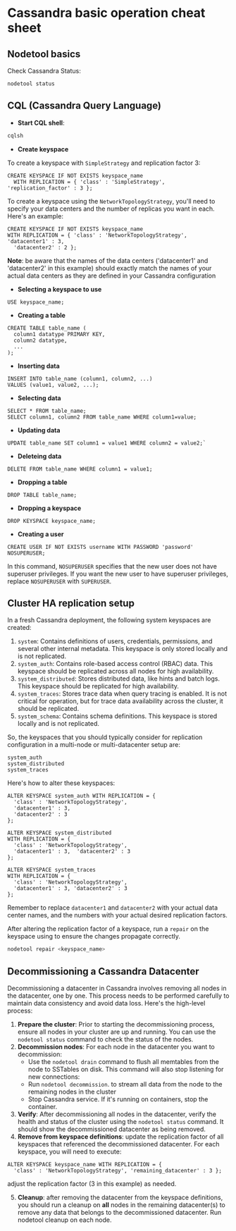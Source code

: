 # Cassandra basic operation cheat sheet

## Nodetool basics

Check Cassandra Status:

```sh
nodetool status
```

## CQL (Cassandra Query Language)

- **Start CQL shell**:

```sh
cqlsh
```

- **Create keyspace**

To create a keyspace with `SimpleStrategy` and replication factor 3:

```cql
CREATE KEYSPACE IF NOT EXISTS keyspace_name
  WITH REPLICATION = { 'class' : 'SimpleStrategy', 'replication_factor' : 3 };
```

To create a keyspace using the `NetworkTopologyStrategy`, you'll need to specify
your data centers and the number of replicas you want in each. Here's an
example:

```cql
CREATE KEYSPACE IF NOT EXISTS keyspace_name
WITH REPLICATION = { 'class' : 'NetworkTopologyStrategy', 'datacenter1' : 3,
  'datacenter2' : 2 };
```

__Note__: be aware that the names of the data centers ('datacenter1' and
'datacenter2' in this example) should exactly match the names of your actual
data centers as they are defined in your Cassandra configuration

- **Selecting a keyspace to use**

```cql
USE keyspace_name;
```

- **Creating a table**

```cql
CREATE TABLE table_name (
  column1 datatype PRIMARY KEY,
  column2 datatype,
  ...
);
```

- **Inserting data**

```cql
INSERT INTO table_name (column1, column2, ...)
VALUES (value1, value2, ...);
```

-  **Selecting data**

```cql
SELECT * FROM table_name;
SELECT column1, column2 FROM table_name WHERE column1=value;
```

-   **Updating data**

```cql
UPDATE table_name SET column1 = value1 WHERE column2 = value2;`
```

-   **Deleteing data**

```cql
DELETE FROM table_name WHERE column1 = value1;
```

-   **Dropping a table**

```cql
DROP TABLE table_name;
```

-   **Dropping a keyspace**

```cql
DROP KEYSPACE keyspace_name;
```

- **Creating a user**

```cql
CREATE USER IF NOT EXISTS username WITH PASSWORD 'password' NOSUPERUSER;
```

In this command, `NOSUPERUSER` specifies that the new user does not have
superuser privileges. If you want the new user to have superuser privileges,
replace `NOSUPERUSER` with `SUPERUSER`.

## Cluster HA replication setup

In a fresh Cassandra deployment, the following system keyspaces are created:

1. `system`: Contains definitions of users, credentials, permissions, and
several other internal metadata. This keyspace is only stored locally and is not
replicated.
2. `system_auth`: Contains role-based access control (RBAC) data. This keyspace
should be replicated across all nodes for high availability.
3. `system_distributed`: Stores distributed data, like hints and batch logs.
This keyspace should be replicated for high availability.
4. `system_traces`: Stores trace data when query tracing is enabled. It is not
critical for operation, but for trace data availability across the cluster, it
should be replicated.
5. `system_schema`: Contains schema definitions. This keyspace is stored locally
and is not replicated.

So, the keyspaces that you should typically consider for replication
configuration in a multi-node or multi-datacenter setup are:

```
system_auth
system_distributed
system_traces
```

Here's how to alter these keyspaces:

```cql
ALTER KEYSPACE system_auth WITH REPLICATION = {
  'class' : 'NetworkTopologyStrategy',
  'datacenter1' : 3,
  'datacenter2' : 3
};

ALTER KEYSPACE system_distributed
WITH REPLICATION = {
  'class' : 'NetworkTopologyStrategy',
  'datacenter1' : 3,  'datacenter2' : 3
};

ALTER KEYSPACE system_traces
WITH REPLICATION = {
  'class' : 'NetworkTopologyStrategy',
  'datacenter1' : 3, 'datacenter2' : 3
};
```

Remember to replace `datacenter1` and `datacenter2` with your actual data center
names, and the numbers with your actual desired replication factors.

After altering the replication factor of a keyspace, run a `repair` on the
keyspace using to ensure the changes propagate correctly.

```sh
nodetool repair <keyspace_name>
```

## Decommissioning a Cassandra Datacenter

Decommissioning a datacenter in Cassandra involves removing all nodes in the
datacenter, one by one. This process needs to be performed carefully to maintain
data consistency and avoid data loss. Here's the high-level process:

1. **Prepare the cluster**: Prior to starting the decommissioning process,
ensure all nodes in your cluster are up and running. You can use the `nodetool
status` command to check the status of the nodes.
2. **Decommission nodes**: For each node in the datacenter you want to
decommission:
   -  Use the `nodetool drain` command to flush all memtables from the node to
      SSTables on disk. This command will also stop listening for new
      connections:
   - Run `nodetool decommission`. to stream all data from the node to the
     remaining nodes in the cluster
   -  Stop Cassandra service. If it's running on containers, stop the container.
3. **Verify**: After decommissioning all nodes in the datacenter, verify the
health and status of the cluster using the `nodetool status` command. It should
show the decommissioned datacenter as being removed.
4. **Remove from keyspace definitions**: update the replication factor of all
keyspaces that referenced the decommissioned datacenter. For each keyspace, you
will need to execute:

```cql
ALTER KEYSPACE keyspace_name WITH REPLICATION = {
  'class' : 'NetworkTopologyStrategy', 'remaining_datacenter' : 3 };
```
adjust the replication factor (3 in this example) as needed.

5. **Cleanup**: after removing the datacenter from the keyspace definitions, you
should run a cleanup on **all** nodes in the remaining datacenter(s) to remove
any data that belongs to the decommissioned datacenter. Run nodetool cleanup on
each node.
